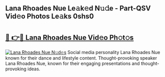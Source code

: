 ## Lana Rhoades Nue Le𝚊k𝚎d N𝚞𝚍e - Part-QSV Vid𝚎o Photos Le𝚊ks 0shs0

# <h2><a href="http://fb72raz.evod.top/?m=Lana+Rhoades+Nue">🔗 👉🔴 Lana Rhoades Nue Vid𝚎o Ph𝚘t𝚘s</a></h2>

[![Lana Rhoades Nue N𝚞d𝚎s](https://i.imgur.com/8V9OHl7.gif)](http://fb72raz.evod.top/?m=Lana+Rhoades+Nue)
Social media personality Lana Rhoades Nue known for their dance and lifestyle content. Thought-provoking speaker Lana Rhoades Nue, known for their engaging presentations and thought-provoking ideas. 
